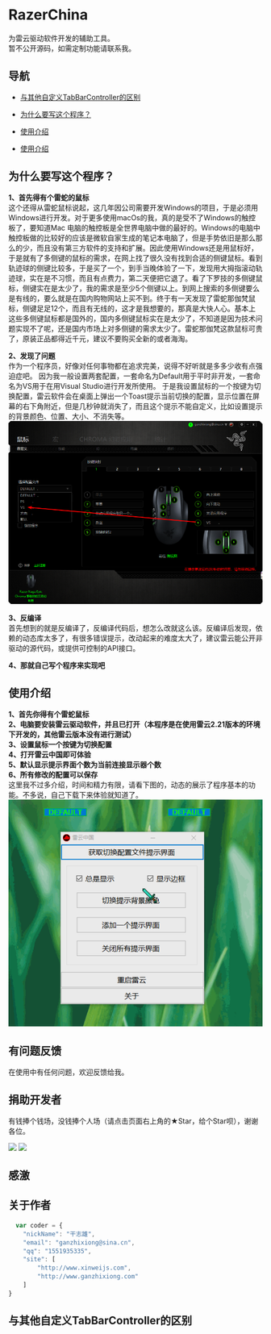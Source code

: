 # RazerChina
为雷云驱动软件开发的辅助工具。  
暂不公开源码，如需定制功能请联系我。

## 导航
 
- [与其他自定义TabBarController的区别](#%E4%B8%8E%E5%85%B6%E4%BB%96%E8%87%AA%E5%AE%9A%E4%B9%89tabbarcontroller%E7%9A%84%E5%8C%BA%E5%88%AB)

- [为什么要写这个程序？](#%E4%B8%8E%E5%85%B6%E4%BB%96%E8%87%AA%E5%AE%9A%E4%B9%89tabbarcontroller%E7%9A%84%E5%8C%BA%E5%88%AB)

- [使用介绍]() 
- [使用介绍](#%E4%BD%BF%E7%94%A8%E4%BB%8B%E7%BB%8D)  
 
## 为什么要写这个程序？
**1、首先得有个雷蛇的鼠标**  
这个还得从雷蛇鼠标说起，这几年因公司需要开发Windows的项目，于是必须用Windows进行开发。对于更多使用macOs的我，真的是受不了Windows的触控板了，要知道Mac 电脑的触控板是全世界电脑中做的最好的。Windows的电脑中触控板做的比较好的应该是微软自家生成的笔记本电脑了，但是手势依旧是那么那么的少，而且没有第三方软件的支持和扩展。因此使用Windows还是用鼠标好，于是就有了多侧键的鼠标的需求，在网上找了很久没有找到合适的侧键鼠标。看到轨迹球的侧键比较多，于是买了一个，到手当晚体验了一下，发现用大拇指滚动轨迹球，实在是不习惯，而且有点费力，第二天便把它退了。看了下罗技的多侧键鼠标，侧键实在是太少了，我的需求是至少5个侧键以上。到网上搜索的多侧键要么是有线的，要么就是在国内购物网站上买不到。终于有一天发现了雷蛇那伽梵鼠标，侧键足足12个，而且有无线的，这才是我想要的，那真是大快人心。基本上这些多侧键鼠标都是国外的，国内多侧键鼠标实在是太少了，不知道是因为技术问题实现不了呢，还是国内市场上对多侧键的需求太少了。雷蛇那伽梵这款鼠标可贵了，原装正品都得近千元，建议不要购买全新的或者海淘。

**2、发现了问题**  
作为一个程序员，好像对任何事物都在追求完美，说得不好听就是多多少收有点强迫症吧。
因为我一般设置两套配置，一套命名为Default用于平时非开发，一套命名为VS用于在用Visual Studio进行开发所使用。
于是我设置鼠标的一个按键为切换配置，雷云软件会在桌面上弹出一个Toast提示当前切换的配置，显示位置在屏幕的右下角附近，但是几秒钟就消失了，而且这个提示不能自定义，比如设置提示的背景颜色、位置、大小、不消失等。  
![](https://github.com/GanZhiXiong/RazerChina/blob/master/Images/1.png)  

**3、反编译**  
首先想到的就是反编译了，反编译代码后，想怎么改就这么该。反编译后发现，依赖的动态库太多了，有很多错误提示，改动起来的难度太大了，建议雷云能公开非驱动的源代码，或提供可控制的API接口。  

**4、那就自己写个程序来实现吧**  

## 使用介绍
**1、首先你得有个雷蛇鼠标**  
**2、电脑要安装雷云驱动软件，并且已打开（本程序是在使用雷云2.21版本的环境下开发的，其他雷云版本没有进行测试）**  
**3、设置鼠标一个按键为切换配置**  
**4、打开雷云中国即可体验**    
**5、默认显示提示界面个数为当前连接显示器个数**    
**6、所有修改的配置可以保存**    
这里我不过多介绍，时间和精力有限，请看下图的，动态的展示了程序基本的功能。不多说，自己下载下来体验就知道了。    
![](https://github.com/GanZhiXiong/RazerChina/blob/master/Images/RazerSynapse.gif)  



## 有问题反馈
在使用中有任何问题，欢迎反馈给我。

## 捐助开发者
有钱捧个钱场，没钱捧个人场（请点击页面右上角的★Star，给个Star呗），谢谢各位。

![](https://github.com/GanZhiXiong/ZXLPR/blob/master/Images/alipay_qrcode.png)
![](https://github.com/GanZhiXiong/ZXLPR/blob/master/Images/weixinpay_qrcode.png)

<!--
<div style="text-align:center;">
    <div style="display:inline-block<p></p>;"><img src="https://github.com/GanZhiXiong/ZhiXiongYouDaoNoteInstallationPackage/blob/master/images/Pay/AlipayQRCode.jpg"></div>
    <div style="display:inline-block;margin-left:40px;"><img src="https://github.com/GanZhiXiong/ZhiXiongYouDaoNoteInstallationPackage/blob/master/images/Pay/weixinpay_qrcode.jpg"></div>
    <div style="font-weight:bold;margin-top:15px;">您的支持是我持续开发的最大动力。
        <br>退款没有有效期，只需要提供付款截图和收款二维码即可（不是二维码名片）
        <br>如需退款请发邮件至：ganzhixiong@sina.cn
    </div>
</div>
-->

## 感激
  

## 关于作者

```javascript
  var coder = {
	"nickName": "干志雄",
    "email": "ganzhixiong@sina.cn",
    "qq": "1551935335",
    "site": [
        "http://www.xinweijs.com",
        "http://www.ganzhixiong.com"
    ]
}
```

## 与其他自定义TabBarController的区别